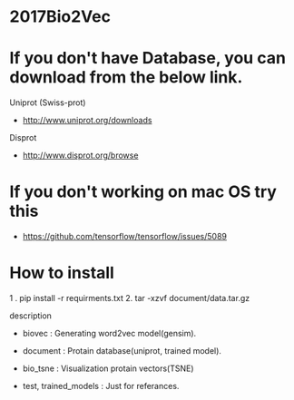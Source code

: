 # 2017Bio2Vec

If you don't have Database, you can download from the below link.
=================================================================

Uniprot (Swiss-prot)
 - http://www.uniprot.org/downloads

Disprot
 - http://www.disprot.org/browse
 

If you don't working on mac OS try this
=======================================
 - https://github.com/tensorflow/tensorflow/issues/5089


How to install
=======================================
1 . pip install -r requirments.txt
2. tar -xzvf document/data.tar.gz


 description 
  - biovec : Generating word2vec model(gensim).

  - document : Protain database(uniprot, trained model).

  - bio_tsne : Visualization protain vectors(TSNE)

  - test, trained_models : Just for referances.

